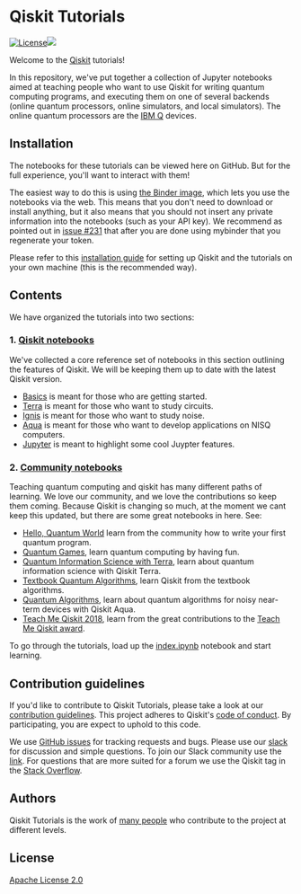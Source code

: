 # Qiskit Tutorials

[![License](https://img.shields.io/github/license/Qiskit/qiskit-tutorials.svg?style=popout-square)](https://opensource.org/licenses/Apache-2.0)[![](https://img.shields.io/github/release/Qiskit/qiskit-tutorials.svg?style=popout-square)](https://github.com/Qiskit/qiskit-tutorials/releases)

Welcome to the [Qiskit](https://www.qiskit.org/) tutorials!

In this repository, we've put together a collection of Jupyter notebooks aimed at teaching people who want to use Qiskit for writing quantum computing programs, and executing them on one of several backends (online quantum processors, online simulators, and local simulators). The online quantum processors are the [IBM Q](https://quantumexperience.ng.bluemix.net/qx/devices) devices.

## Installation

The notebooks for these tutorials can be viewed here on GitHub. But for the full experience, you'll want to interact with them!

The easiest way to do this is using [the Binder image](https://mybinder.org/v2/gh/Qiskit/qiskit-tutorial/master?filepath=index.ipynb), which lets you use the notebooks via the web. This means that you don't need to download or install anything, but it also means that you should not insert any private information into the notebooks (such as your API key). We recommend as pointed out in [issue #231](https://github.com/Qiskit/qiskit-tutorial/issues/231) that after you are done using mybinder that you regenerate your token.

Please refer to this [installation guide](INSTALL.md) for setting up Qiskit and the tutorials on your own machine (this is the recommended way).

## Contents

We have organized the tutorials into two sections:

### 1. [Qiskit notebooks](qiskit/)<a id='qiskit'></a>

We've collected a core reference set of notebooks in this section outlining the features of Qiskit. We will be keeping them up to date with the latest Qiskit version.  
- [Basics](qiskit/basics) is meant for those who are getting started.
- [Terra](qiskit/terra) is meant for those who want to study circuits.
- [Ignis](qiskit/ignis) is meant for those who want to study noise.
- [Aqua](qiskit/aqua) is meant for those who want to develop applications on NISQ computers.
- [Jupyter](qiskit/jupyter) is meant to highlight some cool Juypter features.

### 2. [Community notebooks](community/)<a id='community'></a>

Teaching quantum computing and qiskit has many different paths of learning. We love our community, and we love the contributions so keep them coming. Because Qiskit is changing so much, at the moment we cant keep this updated, but there are some great notebooks in here. See:
- [Hello, Quantum World](community/hello_world/) learn from the community how to write your first quantum program.
- [Quantum Games](community/games/), learn quantum computing by having fun.
- [Quantum Information Science with Terra](community/terra/), learn about quantum information science with Qiskit Terra.
- [Textbook Quantum Algorithms](community/algorithms/), learn Qiskit from the textbook algorithms.
- [Quantum Algorithms](community/aqua/), learn about quantum algorithms for noisy near-term devices with Qiskit Aqua.
- [Teach Me Qiskit 2018](community/teach_me_qiskit_2018/), learn from the great contributions to the [Teach Me Qiskit award](https://www.ibm.com/blogs/research/2018/06/teach-qiskit-winner/).

To go through the tutorials, load up the [index.ipynb](index.ipynb) notebook and start learning.

## Contribution guidelines

If you'd like to contribute to Qiskit Tutorials, please take a look at our
[contribution guidelines](.github/CONTRIBUTING.rst). This project adheres to Qiskit's [code of conduct](.github/CODE_OF_CONDUCT.rst). By participating, you are expect to uphold to this code.

We use [GitHub issues](https://github.com/Qiskit/qiskit-tutorials/issues) for tracking requests and bugs. Please use our [slack](https://qiskit.slack.com) for discussion and simple questions. To join our Slack community use the [link](https://join.slack.com/t/qiskit/shared_invite/enQtNDc2NjUzMjE4Mzc0LTMwZmE0YTM4ZThiNGJmODkzN2Y2NTNlMDIwYWNjYzA2ZmM1YTRlZGQ3OGM0NjcwMjZkZGE0MTA4MGQ1ZTVmYzk). For questions that are more suited for a forum we use the Qiskit tag in the [Stack Overflow](https://stackoverflow.com/questions/tagged/qiskit).

## Authors

Qiskit Tutorials is the work of [many people](https://github.com/Qiskit/qiskit-tutorials/graphs/contributors) who contribute
to the project at different levels.

## License

[Apache License 2.0](LICENSE.txt)
